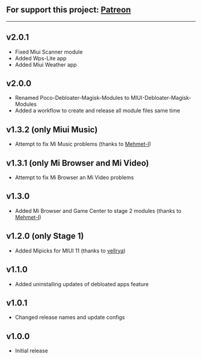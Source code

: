 ## For support this project: [Patreon](https://avalibeyaz.com/patreon)  
----------------------  
## v2.0.1  
- Fixed Miui Scanner module  
- Added Wps-Lite app  
- Added Miui Weather app  
  
## v2.0.0  
- Renamed Poco-Debloater-Magisk-Modules to MIUI-Debloater-Magisk-Modules  
- Added a workflow to create and release all module files same time  
  
## v1.3.2 (only Miui Music)   
- Attempt to fix Mi Music problems (thanks to [Mehmet-I](https://github.com/Mehmet-I))  
  
## v1.3.1 (only Mi Browser and Mi Video)  
- Attempt to fix Mi Browser an Mi Video problems  
  
## v1.3.0  
- Added Mi Browser and Game Center to stage 2 modules (thanks to [Mehmet-I](https://github.com/Mehmet-I))  
  
## v1.2.0 (only Stage 1)
- Added Mipicks for MIUI 11 (thanks to [vellrya](https://github.com/vellrya))  
  
## v1.1.0  
- Added uninstalling updates of debloated apps feature  
  
## v1.0.1  
- Changed release names and update configs  
  
## v1.0.0  
- Initial release
